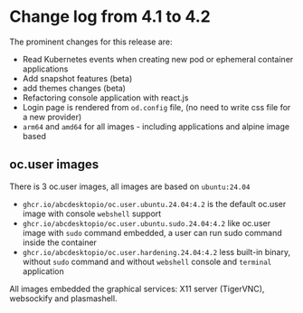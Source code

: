 # Change log from 4.1 to 4.2


The prominent changes for this release are:

* Read Kubernetes events when creating new pod or ephemeral container applications
* Add snapshot features (beta)
* add themes changes (beta)
* Refactoring console application with react.js
* Login page is rendered from `od.config` file, (no need to write css file for a new provider)  
* `arm64` and `amd64` for all images - including applications and alpine image based

## oc.user images

There is 3 oc.user images, all images are based on `ubuntu:24.04` 

- `ghcr.io/abcdesktopio/oc.user.ubuntu.24.04:4.2` is the default oc.user image with console `webshell` support 
- `ghcr.io/abcdesktopio/oc.user.ubuntu.sudo.24.04:4.2` like oc.user image with `sudo` command embedded, a user can run sudo command inside the container
- `ghcr.io/abcdesktopio/oc.user.hardening.24.04:4.2` less built-in binary, without `sudo` command and without `webshell` console and `terminal` application

All images embedded the graphical services: X11 server (TigerVNC), websockify and plasmashell.










